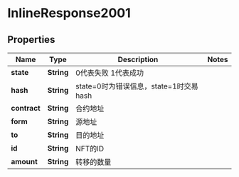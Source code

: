 

# InlineResponse2001

## Properties

Name | Type | Description | Notes
------------ | ------------- | ------------- | -------------
**state** | **String** | 0代表失败  1代表成功 | 
**hash** | **String** | state&#x3D;0时为错误信息，state&#x3D;1时交易hash | 
**contract** | **String** | 合约地址 | 
**form** | **String** | 源地址 | 
**to** | **String** | 目的地址 | 
**id** | **String** | NFT的ID | 
**amount** | **String** | 转移的数量 | 



